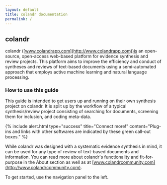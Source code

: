 ```yaml
---
layout: default
title: colandr documentation
permalink: /
---
```


## colandr

colandr ([www.colandrapp.com](http://www.colandrapp.com))is an open-source, open-access web-based platform for evidence synthesis and review projects. This platform aims to improve the efficiency and conduct of syntheses and reviews of text-based documents using a semi-automated approach that employs active machine learning and natural language processing. 

### How to use this guide

This guide is intended to get users up and running on their own synthesis project on colandr. It is split up by the workflow of a typical synthesis/review project consisting of searching for documents, screening them for inclusion, and coding meta-data.

{% include alert.html type="success" title="Connect more!" content="Plug-ins and links with other softwares are indicated by these green call-out boxes." %}

While colandr was designed with a systematic evidence synthesis in mind, it can be used for any type of review of text-based documents and information. You can read more about colandr's functionality and fit-for-purpose in the About section as well as at [www.colandrcommunity.com](http://www.colandrcommunity.com).

To get started, use the navigation panel to the left.
